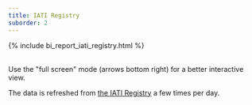 ```yaml
---
title: IATI Registry
suborder: 2
---
```


{% include bi_report_iati_registry.html %}

<br/>
Use the "full screen" mode (arrows bottom right) for a better interactive view.

The data is refreshed from [the IATI Registry](https://iatiregistry.org/) a few times per day.
